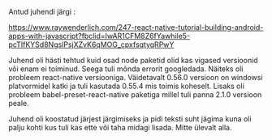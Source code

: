 Antud juhendi järgi : 

https://www.raywenderlich.com/247-react-native-tutorial-building-android-apps-with-javascript?fbclid=IwAR1CFM8Z6fYawhile5-pcTIfKYSd8NgslPsjXZvK6qMOG_cpxfsqtyqRPwY

Juhend oli hästi tehtud kuid osad node paketid olid kas vigased versioonid või enam ei toiminud. Seega tuli mõnda errorit googledada. Näiteks oli probleem react-native versiooniga. Väidetavalt 0.56.0 versioon on windowsi platvormidel katki ja tuli kasutada 0.55.4 mis toimis koheselt. Lisaks oli probleem babel-preset-react-native paketiga millel tuli panna 2.1.0 versioon peale.

Juhend oli koostatud järjest järgimiseks ja pidi teksti suht jägima kuna oli palju kohti kus tuli kas ette või taha midagi lisada. Mitte ülevalt alla.
